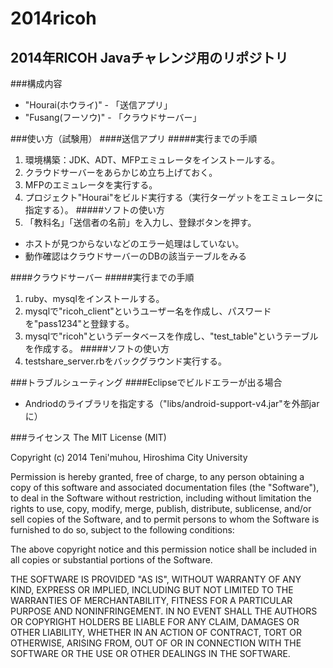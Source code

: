 2014ricoh
=========

2014年RICOH Javaチャレンジ用のリポジトリ
---------

###構成内容
 * "Hourai(ホウライ)" - 「送信アプリ」
 * "Fusang(フーソウ)" - 「クラウドサーバー」
 
###使い方（試験用）
####送信アプリ
#####実行までの手順
 1. 環境構築：JDK、ADT、MFPエミュレータをインストールする。
 2. クラウドサーバーをあらかじめ立ち上げておく。
 3. MFPのエミュレータを実行する。
 4. プロジェクト"Hourai"をビルド実行する（実行ターゲットをエミュレータに指定する）。
#####ソフトの使い方
 1. 「教科名」「送信者の名前」を入力し、登録ボタンを押す。
 * ホストが見つからないなどのエラー処理はしていない。
 * 動作確認はクラウドサーバーのDBの該当テーブルをみる

####クラウドサーバー
#####実行までの手順
 1. ruby、mysqlをインストールする。
 2. mysqlで"ricoh_client"というユーザー名を作成し、パスワードを"pass1234"と登録する。
 3. mysqlで"ricoh"というデータベースを作成し、"test_table"というテーブルを作成する。
#####ソフトの使い方
 1. testshare_server.rbをバックグラウンド実行する。

###トラブルシューティング
####Eclipseでビルドエラーが出る場合
 * Andriodのライブラリを指定する（"libs/android-support-v4.jar"を外部jarに）

###ライセンス
The MIT License (MIT)

Copyright (c) 2014 Teni'muhou, Hiroshima City University

Permission is hereby granted, free of charge, to any person obtaining a copy of
this software and associated documentation files (the "Software"), to deal in
the Software without restriction, including without limitation the rights to
use, copy, modify, merge, publish, distribute, sublicense, and/or sell copies of
the Software, and to permit persons to whom the Software is furnished to do so,
subject to the following conditions:

The above copyright notice and this permission notice shall be included in all
copies or substantial portions of the Software.

THE SOFTWARE IS PROVIDED "AS IS", WITHOUT WARRANTY OF ANY KIND, EXPRESS OR
IMPLIED, INCLUDING BUT NOT LIMITED TO THE WARRANTIES OF MERCHANTABILITY, FITNESS
FOR A PARTICULAR PURPOSE AND NONINFRINGEMENT. IN NO EVENT SHALL THE AUTHORS OR
COPYRIGHT HOLDERS BE LIABLE FOR ANY CLAIM, DAMAGES OR OTHER LIABILITY, WHETHER
IN AN ACTION OF CONTRACT, TORT OR OTHERWISE, ARISING FROM, OUT OF OR IN
CONNECTION WITH THE SOFTWARE OR THE USE OR OTHER DEALINGS IN THE SOFTWARE.
